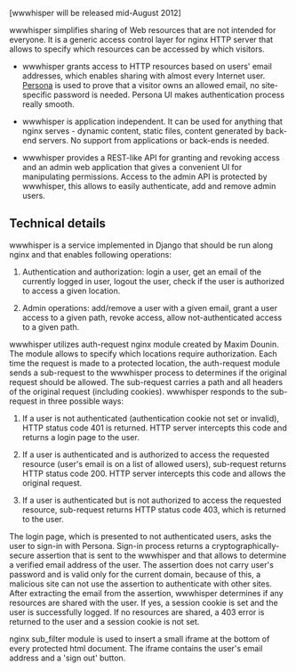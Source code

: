 [wwwhisper will be released mid-August 2012]

wwwhisper simplifies sharing of Web resources that are not intended
for everyone. It is a generic access control layer for nginx HTTP
server that allows to specify which resources can be accessed by
which visitors.

* wwwhisper grants access to HTTP resources based on users' email
  addresses, which enables sharing with almost every Internet user.
  [Persona](http://persona.org) is used to prove that a visitor owns
  an allowed email, no site-specific password is needed. Persona UI
  makes authentication process really smooth.

* wwwhisper is application independent. It can be used for anything
  that nginx serves - dynamic content, static files, content generated
  by back-end servers. No support from applications or back-ends is needed.

* wwwhisper provides a REST-like API for granting and revoking access
  and an admin web application that gives a convenient UI for
  manipulating permissions. Access to the admin API is protected by
  wwwhisper, this allows to easily authenticate, add and remove admin
  users.



Technical details
-----------------

wwwhisper is a service implemented in Django that should be run along
nginx and that enables following operations:

1. Authentication and authorization: login a user, get an email of
the currently logged in user, logout the user, check if
the user is authorized to access a given location.

2. Admin operations: add/remove a user with a given email, grant a
user access to a given path, revoke access, allow not-authenticated
access to a given path.

wwwhisper utilizes auth-request nginx module created by Maxim Dounin.
The module allows to specify which locations require authorization.
Each time the request is made to a protected location, the
auth-request module sends a sub-request to the wwwhisper process to
determines if the original request should be allowed. The sub-request
carries a path and all headers of the original request (including
cookies).  wwwhisper responds to the sub-request in three possible
ways:

1. If a user is not authenticated (authentication cookie not set or
   invalid), HTTP status code 401 is returned. HTTP server intercepts
   this code and returns a login page to the user.

2. If a user is authenticated and is authorized to access the
   requested resource (user's email is on a list of allowed users),
   sub-request returns HTTP status code 200. HTTP server intercepts
   this code and allows the original request.

3. If a user is authenticated but is not authorized to access the
   requested resource, sub-request returns HTTP status code 403, which
   is returned to the user.

The login page, which is presented to not authenticated users, asks the
user to sign-in with Persona. Sign-in process returns a
cryptographically-secure assertion that is sent to the wwwhisper and that
allows to determine a verified email address of the user. The
assertion does not carry user's password and is valid only for the
current domain, because of this, a malicious site can not use the
assertion to authenticate with other sites. After extracting the email
from the assertion, wwwhisper determines if any resources are shared
with the user. If yes, a session cookie is set and the user is
successfully logged. If no resources are shared, a 403 error is returned
to the user and a session cookie is not set.

nginx sub_filter module is used to insert a small iframe at the bottom
of every protected html document. The iframe contains the user's email
address and a 'sign out' button.

